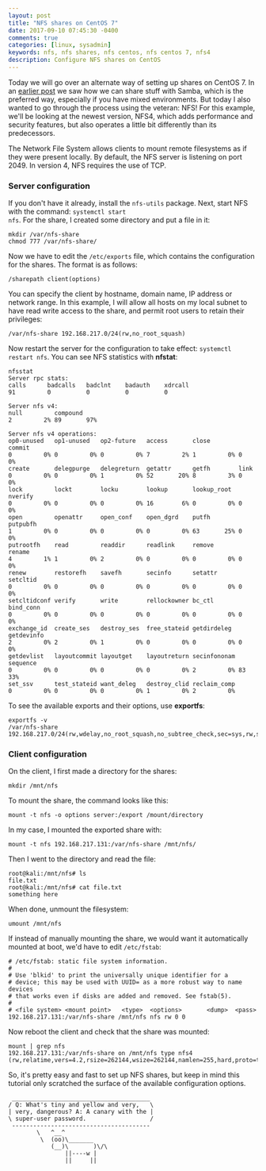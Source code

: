 ```yaml
---
layout: post
title: "NFS shares on CentOS 7"
date: 2017-09-10 07:45:30 -0400
comments: true
categories: [linux, sysadmin]
keywords: nfs, nfs shares, nfs centos, nfs centos 7, nfs4
description: Configure NFS shares on CentOS
---
```


Today we will go over an alternate way of setting up shares on CentOS 7. In an [earlier post](https://chousensha.github.io/blog/2017/06/09/quick-shares-with-samba-on-centos/) we saw how we can share stuff with Samba, which is the preferred way, especially if you have mixed environments. But today I also wanted to go through the process using the veteran: NFS! For this example, we'll be looking at the newest version, NFS4, which adds performance and security features, but also operates a little bit differently than its predecessors.

<!-- more -->

The Network File System allows clients to mount remote filesystems as if they were present locally. By default, the NFS server is listening on port 2049. In version 4, NFS requires the use of TCP.

### Server configuration

If you don't have it already, install the <code>nfs-utils</code> package. Next, start NFS with the command: <code>systemctl start nfs</code>. For the share, I created some directory and put a file in it:

```
mkdir /var/nfs-share
chmod 777 /var/nfs-share/
```

Now we have to edit the <code>/etc/exports</code> file, which contains the configuration for the shares. The format is as follows:

```
/sharepath client(options)
```

You can specify the client by hostname, domain name, IP address or network range. In this example, I will allow all hosts on my local subnet to have read write access to the share, and permit root users to retain their privileges:

``` 
/var/nfs-share 192.168.217.0/24(rw,no_root_squash)
```

Now restart the server for the configuration to take effect: <code>systemctl restart nfs</code>. You can see NFS statistics with **nfstat**:

``` 
nfsstat
Server rpc stats:
calls      badcalls   badclnt    badauth    xdrcall
91         0          0          0          0       

Server nfs v4:
null         compound     
2         2% 89       97% 

Server nfs v4 operations:
op0-unused   op1-unused   op2-future   access       close        commit       
0         0% 0         0% 0         0% 7         2% 1         0% 0         0% 
create       delegpurge   delegreturn  getattr      getfh        link         
0         0% 0         0% 1         0% 52       20% 8         3% 0         0% 
lock         lockt        locku        lookup       lookup_root  nverify      
0         0% 0         0% 0         0% 16        6% 0         0% 0         0% 
open         openattr     open_conf    open_dgrd    putfh        putpubfh     
1         0% 0         0% 0         0% 0         0% 63       25% 0         0% 
putrootfh    read         readdir      readlink     remove       rename       
4         1% 1         0% 2         0% 0         0% 0         0% 0         0% 
renew        restorefh    savefh       secinfo      setattr      setcltid     
0         0% 0         0% 0         0% 0         0% 0         0% 0         0% 
setcltidconf verify       write        rellockowner bc_ctl       bind_conn    
0         0% 0         0% 0         0% 0         0% 0         0% 0         0% 
exchange_id  create_ses   destroy_ses  free_stateid getdirdeleg  getdevinfo   
2         0% 2         0% 1         0% 0         0% 0         0% 0         0% 
getdevlist   layoutcommit layoutget    layoutreturn secinfononam sequence     
0         0% 0         0% 0         0% 0         0% 2         0% 83       33% 
set_ssv      test_stateid want_deleg   destroy_clid reclaim_comp 
0         0% 0         0% 0         0% 1         0% 2         0% 
```

To see the available exports and their options, use **exportfs**:

``` 
exportfs -v
/var/nfs-share	192.168.217.0/24(rw,wdelay,no_root_squash,no_subtree_check,sec=sys,rw,secure,no_root_squash,no_all_squash)
```

### Client configuration

On the client, I first made a directory for the shares:

``` 
mkdir /mnt/nfs
```

To mount the share, the command looks like this:

``` 
mount -t nfs -o options server:/export /mount/directory
```

In my case, I mounted the exported share with:

``` 
mount -t nfs 192.168.217.131:/var/nfs-share /mnt/nfs/
```

Then I went to the directory and read the file:

``` 
root@kali:/mnt/nfs# ls
file.txt
root@kali:/mnt/nfs# cat file.txt 
something here
```

When done, unmount the filesystem:

``` 
umount /mnt/nfs
```

If instead of manually mounting the share, we would want it automatically mounted at boot, we'd have to edit <code>/etc/fstab</code>:

``` 
# /etc/fstab: static file system information.
#
# Use 'blkid' to print the universally unique identifier for a
# device; this may be used with UUID= as a more robust way to name devices
# that works even if disks are added and removed. See fstab(5).
#
# <file system> <mount point>   <type>  <options>       <dump>  <pass>
192.168.217.131:/var/nfs-share /mnt/nfs nfs rw 0 0
```

Now reboot the client and check that the share was mounted:

``` 
mount | grep nfs
192.168.217.131:/var/nfs-share on /mnt/nfs type nfs4 (rw,relatime,vers=4.2,rsize=262144,wsize=262144,namlen=255,hard,proto=tcp,port=0,timeo=600,retrans=2,sec=sys,clientaddr=0.0.0.0,local_lock=none,addr=192.168.217.131)
```

So, it's pretty easy and fast to set up NFS shares, but keep in mind this tutorial only scratched the surface of the available configuration options. 

``` 
 _______________________________________
/ Q: What's tiny and yellow and very,   \
| very, dangerous? A: A canary with the |
\ super-user password.                  /
 ---------------------------------------
        \   ^__^
         \  (oo)\_______
            (__)\       )\/\
                ||----w |
                ||     ||
```



